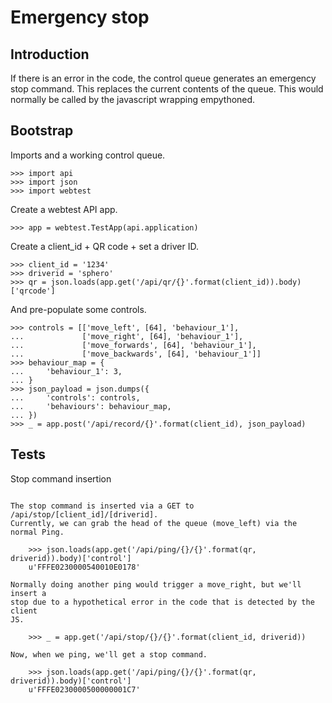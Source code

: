 Emergency stop
==============

Introduction
------------

If there is an error in the code, the control queue generates an emergency
stop command. This replaces the current contents of the queue. This would
normally be called by the javascript wrapping empythoned.

Bootstrap
---------

Imports and a working control queue.

    >>> import api
    >>> import json
    >>> import webtest

Create a webtest API app.

    >>> app = webtest.TestApp(api.application)

Create a client_id + QR code + set a driver ID.

    >>> client_id = '1234'
    >>> driverid = 'sphero'
    >>> qr = json.loads(app.get('/api/qr/{}'.format(client_id)).body)['qrcode']

And pre-populate some controls.

    >>> controls = [['move_left', [64], 'behaviour_1'],
    ...             ['move_right', [64], 'behaviour_1'],
    ...             ['move_forwards', [64], 'behaviour_1'],
    ...             ['move_backwards', [64], 'behaviour_1']]
    >>> behaviour_map = {
    ...     'behaviour_1': 3,
    ... }
    >>> json_payload = json.dumps({
    ...     'controls': controls,
    ...     'behaviours': behaviour_map, 
    ... })
    >>> _ = app.post('/api/record/{}'.format(client_id), json_payload)

Tests
-----

Stop command insertion
~~~~~~~~~~~~~~~~~~~~~~

The stop command is inserted via a GET to /api/stop/[client_id]/[driverid].
Currently, we can grab the head of the queue (move_left) via the normal Ping.

    >>> json.loads(app.get('/api/ping/{}/{}'.format(qr, driverid)).body)['control']
    u'FFFE0230000540010E0178'

Normally doing another ping would trigger a move_right, but we'll insert a
stop due to a hypothetical error in the code that is detected by the client
JS.

    >>> _ = app.get('/api/stop/{}/{}'.format(client_id, driverid))

Now, when we ping, we'll get a stop command.

    >>> json.loads(app.get('/api/ping/{}/{}'.format(qr, driverid)).body)['control']
    u'FFFE0230000500000001C7'
